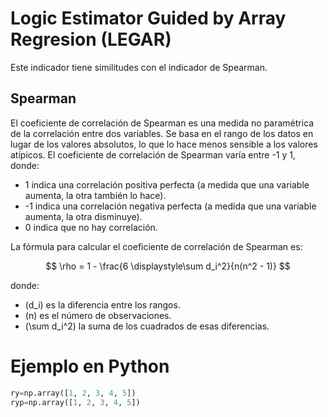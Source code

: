 # Logic Estimator Guided by Array Regresion (LEGAR)

Este indicador tiene similitudes con el indicador de Spearman.

## Spearman

El coeficiente de correlación de Spearman es una medida no paramétrica de la correlación entre dos variables. Se basa en el rango de los datos en lugar de los valores absolutos, lo que lo hace menos sensible a los valores atípicos.
El coeficiente de correlación de Spearman varía entre -1 y 1, donde:
- 1 indica una correlación positiva perfecta (a medida que una variable aumenta, la otra también lo hace).
- -1 indica una correlación negativa perfecta (a medida que una variable aumenta, la otra disminuye).
- 0 indica que no hay correlación.

La fórmula para calcular el coeficiente de correlación de Spearman es:

$$
\rho = 1 - \frac{6 \displaystyle\sum d_i^2}{n(n^2 - 1)}
$$

donde:
- \(d_i\) es la diferencia entre los rangos.
- \(n\) es el número de observaciones.
- \(\sum d_i^2\) la suma de los cuadrados de esas diferencias.


# Ejemplo en Python

```python   
ry=np.array([1, 2, 3, 4, 5])
ryp=np.array([1, 2, 3, 4, 5])
